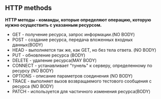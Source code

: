 ## HTTP methods ##
**HTTP методы - команды, которые определяют операцию, которую нужно осуществить с указанным ресурсом.**

- GET - получение ресурса, запрос информации.(NO BODY)  
- POST - создание ресурса, передача вложенных входных данных(BODY)  
- HEAD - выполняется так же, как GET, но без тела ответа. (NO BODY)  
- PUT - обновление ресурса (BODY)  
- DELETE - удаление ресурса(MAY BODY)  
- CONNECT - устанавливает "тунель" к серверу, определенному по ресурсу (NO BODY)  
- OPTIONS - описание параметров соединения (NO BODY)  
- TRACE - выполняет вызов возвращаемого тестового сообщения с ресурса (NO BODY)  
- PATCH - используется для частичного изменения ресурса(BODY)  
